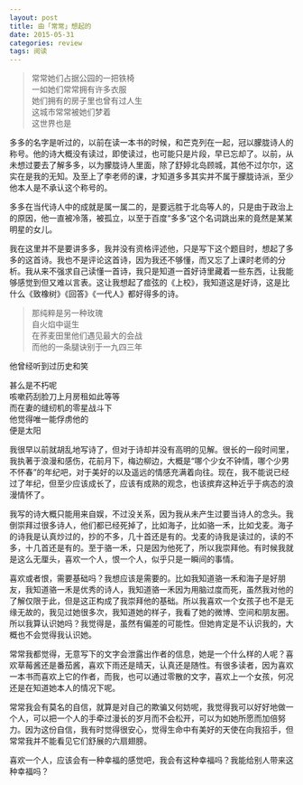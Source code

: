 ```yaml
---
layout: post
title: 由「常常」想起的
date: 2015-05-31
categories: review
tags: 阅读
---
```


>常常她们占据公园的一把铁椅  
一如她们常常拥有许多衣服  
她们拥有的房子里也曾有过人生  
这城市常常被她们梦着  
这世界也是

多多的名字是听过的，以前在读一本书的时候，和芒克列在一起，冠以朦胧诗人的称号。他的诗大概没有读过，即使读过，也可能只是片段，早已忘却了。以前，从未想过要去了解多多，以为朦胧诗人里面，除了舒婷北岛顾城，其他不过尔尔，这实在是我的无知。及至上了李老师的课，才知道多多其实并不属于朦胧诗派，至少他本人是不承认这个称号的。

多多在当代诗人中的成就是属一属二的，是要远胜于北岛等人的，只是由于政治上的原因，他一直被冷落，被孤立，以至于百度“多多”这个名词跳出来的竟然是某某明星的女儿。

我在这里并不是要讲多多，我并没有资格评述他，只是写下这个题目时，想起了多多的这首诗。我也不是评论这首诗，因为我还不够懂，而又忘了上课时老师的分析。我从来不强求自己读懂一首诗，我只是知道一首好诗里藏着一些东西，让我能够感觉到但又难以言表。这让我想起了痖弦的《上校》，我知道这是好诗，这是比什么《致橡树》《回答》《一代人》都好得多的诗。

>那纯粹是另一种玫瑰  
自火焰中诞生  
在荞麦田里他们遇见最大的会战  
而他的一条腿诀别于一九四三年  
>
他曾经听到过历史和笑  
>
甚么是不朽呢  
咳嗽药刮脸刀上月房租如此等等  
而在妻的缝纫机的零星战斗下  
他觉得唯一能俘虏他的  
便是太阳  

我很早以前就胡乱地写诗了，但对于诗却并没有高明的见解。很长的一段时间里，我执著于浪漫和感伤，花前月下，梅边柳边，大概是“哪个少女不钟情，哪个少男不怀春”的年纪吧，对于美好的以及遥远的情感充满着向往。现在，我不能说已经过了年纪，但至少应该成长了，应该有成熟的观念，也该摈弃这种近乎于病态的浪漫情怀了。

我写的诗大概只能用来自娱，不过没关系，因为我从未产生过要当诗人的念头。我倒崇拜过很多诗人，他们都已经死掉了，比如海子，比如骆一禾，比如戈麦。海子的诗我是认真炒过的，抄的不多，几十首还是有的。戈麦的诗我是读过的，读的不多，十几首还是有的。至于骆一禾，只是因为他死了，所以我崇拜他。有时候我就是这么无厘头，喜欢一个人，恨一个人，似乎只是一瞬间的事情。

喜欢或者恨，需要基础吗？我想应该是需要的。比如我知道骆一禾和海子是好朋友，我知道骆一禾是优秀的诗人，我知道骆一禾因为用脑过度而死，虽然我对他的了解仅限于此，但是这正构成了我崇拜他的基础。所以我喜欢一个女孩子也不是无缘无故的，我见过她很多次，我知道她的样子，我看了她的微博、空间和朋友圈。所以我算认识她吗？我觉得是，虽然有偏差的可能性。但她肯定是不认识我的，大概也不会觉得我认识她。

常常我都觉得，无意写下的文字会泄露出作者的信息，她是一个什么样的人呢？喜欢草莓酱还是番茄酱，喜欢下雨还是晴天，认真还是随性。有很多读者，因为喜欢一本书而喜欢上它的作者，而我，也可以通过零散的文字，喜欢上一个女孩，何况还是在知道她本人的情况下呢。

常常我会有莫名的自信，就算是对自己的欺骗又何妨呢，我觉得我可以好好地做一个人，可以把一个人的手牵过漫长的岁月而不会松开，可以为如她所愿而加倍努力。因为这份自信，我有时觉得很安心，觉得生命中有美好的天使在向我招手，但常常我并不能看见它们舒展的六扇翅膀。

喜欢一个人，应该会有一种幸福的感觉吧，我会有这种幸福吗？我能给别人带来这种幸福吗？